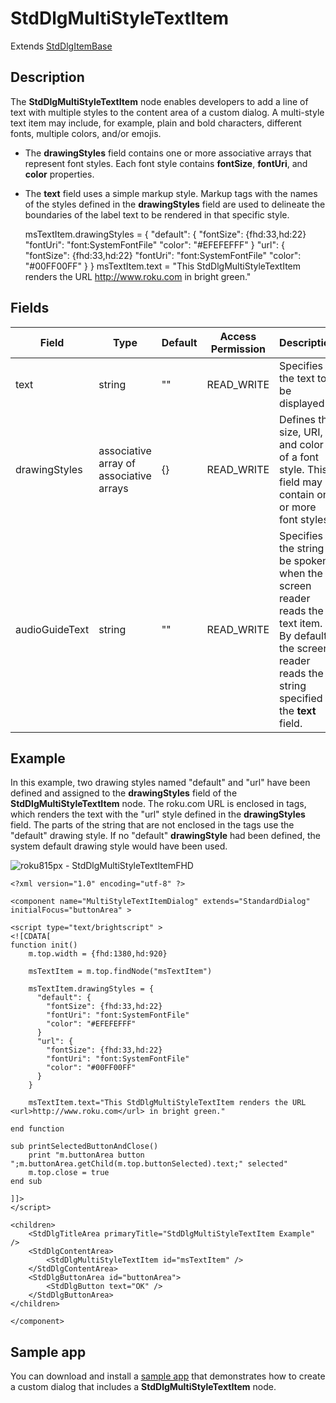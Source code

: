 StdDlgMultiStyleTextItem
========================

Extends [StdDlgItemBase](/docs/references/scenegraph/standard-dialog-framework-nodes/std-dlg-item-base.md)

Description
-----------

The **StdDlgMultiStyleTextItem** node enables developers to add a line of text with multiple styles to the content area of a custom dialog. A multi-style text item may include, for example, plain and bold characters, different fonts, multiple colors, and/or emojis.

*   The **drawingStyles** field contains one or more associative arrays that represent font styles. Each font style contains **fontSize**, **fontUri**, and **color** properties.
    
*   The **text** field uses a simple markup style. Markup tags with the names of the styles defined in the **drawingStyles** field are used to delineate the boundaries of the label text to be rendered in that specific style.
    

    msTextItem.drawingStyles = {
          "default": {
            "fontSize": {fhd:33,hd:22}
            "fontUri": "font:SystemFontFile"
            "color": "#EFEFEFFF"
          }
          "url": {
            "fontSize": {fhd:33,hd:22}
            "fontUri": "font:SystemFontFile"
            "color": "#00FF00FF"
          }
    }
    msTextItem.text = "This StdDlgMultiStyleTextItem renders the URL <url>http://www.roku.com</url> in bright green."
    

Fields
------

| Field | Type | Default | Access Permission | Description |
| --- | --- | --- | --- | --- |
| text | string | ""  | READ\_WRITE | Specifies the text to be displayed |
| drawingStyles | associative array of associative arrays | {}  | READ\_WRITE | Defines the size, URI, and color of a font style. This field may contain one or more font styles. |
| audioGuideText | string | ""  | READ\_WRITE | Specifies the string to be spoken when the screen reader reads the text item. By default, the screen reader reads the string specified in the **text** field. |

Example
-------

In this example, two drawing styles named "default" and "url" have been defined and assigned to the **drawingStyles** field of the **StdDlgMultiStyleTextItem** node. The roku.com URL is enclosed in tags, which renders the text with the "url" style defined in the **drawingStyles** field. The parts of the string that are not enclosed in the tags use the "default" drawing style. If no "default" **drawingStyle** had been defined, the system default drawing style would have been used.

![roku815px - StdDlgMultiStyleTextItemFHD](https://image.roku.com/ZHZscHItMTc2/StdDlgMultiStyleTextItemFHD.jpg)

    <?xml version="1.0" encoding="utf-8" ?>
    
    <component name="MultiStyleTextItemDialog" extends="StandardDialog" initialFocus="buttonArea" >
    
    <script type="text/brightscript" >
    <![CDATA[
    function init()
        m.top.width = {fhd:1380,hd:920}
    
        msTextItem = m.top.findNode("msTextItem")
    
        msTextItem.drawingStyles = {
          "default": {
            "fontSize": {fhd:33,hd:22}
            "fontUri": "font:SystemFontFile"
            "color": "#EFEFEFFF"
          }
          "url": {
            "fontSize": {fhd:33,hd:22}
            "fontUri": "font:SystemFontFile"
            "color": "#00FF00FF"
          }
        }
    
        msTextItem.text="This StdDlgMultiStyleTextItem renders the URL <url>http://www.roku.com</url> in bright green."
    
    end function
    
    sub printSelectedButtonAndClose()
        print "m.buttonArea button ";m.buttonArea.getChild(m.top.buttonSelected).text;" selected"
        m.top.close = true
    end sub
    
    ]]>
    </script>
    
    <children>
        <StdDlgTitleArea primaryTitle="StdDlgMultiStyleTextItem Example" />
        <StdDlgContentArea>
            <StdDlgMultiStyleTextItem id="msTextItem" />
        </StdDlgContentArea>
        <StdDlgButtonArea id="buttonArea">
            <StdDlgButton text="OK" />
        </StdDlgButtonArea>
    </children>
    
    </component>
    

Sample app
----------

You can download and install a [sample app](https://github.com/rokudev/standard-dialog-framework) that demonstrates how to create a custom dialog that includes a **StdDlgMultiStyleTextItem** node.